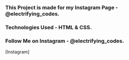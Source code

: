 ### This Project is made for my Instagram Page - @electrifying_codes.

### Technologies Used - HTML & CSS.

### Follow Me on Instagram - @electrifying_codes.

[Instagram]
